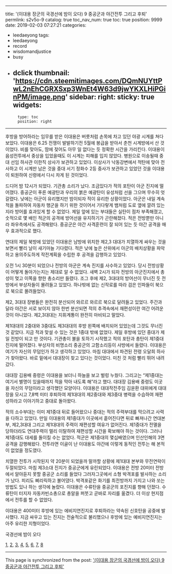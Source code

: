 
---
title: '(이대용 장군의 국경선에 밤이 오다) 9 중공군과 야간전투 그리고 후퇴'
permlink: s2v5o-9
catalog: true
toc_nav_num: true
toc: true
position: 9999
date: 2019-02-03 07:27:21
categories:
- leedaeyong
tags:
- leedaeyong
- record
- wisdomandjustice
- busy
- dclick
thumbnail: 'https://cdn.steemitimages.com/DQmNUYttPwL2nEhCGRXSxp3WnEt4W63d9jwYKXLHiPGinPM/image.png'
sidebar:
    right:
        sticky: true
widgets:
    -
        type: toc
        position: right
---



후방을 방어하라는 임무를 받은 이대용은 버릇처럼 손목에 차고 있던 야광 시계를 쳐다 보았다. 이대용은 6.25 전쟁이 발발하기전 5월에 봉급을 받아서 춘천 시계방에서 산 것이었다. 비를 맞아도, 땀에 젖어도 아무 일 없다는 듯 정확한 시간을 가리킨다. 이대용이 음성전투에서 중상을 입었을때도 이 시계는 피해를 입지 않았다. 병원으로 이송될때 중대 선임 하사관 이한직 상사가 보관하고 있었다. 이상사가 낙동강변에서 적탄에 맞아 전사하고 이 시계만 남은 것을 중대 서기 정화수 2등 중사가 보관하고 있었던 것을 이대용이 퇴원하여 신령에서 다시 차게 된 것이었다. 

드디어 밤 12시가 되었다. 기관총 소리가 났다. 조금있다가 적의 포탄이 아군 진지에 떨어졌다. 중공군이 푸른 예광탄과 우리의 붉은 예광탄이 유성처럼 선을 그으며 무수히 엇갈렸다. 낮에는 아군이 유리했지만 밤이되자 적이 유리한 상황이었다. 아군은 내일 계속 적을 돌파하여 자동차 행군을 하기 위한 것이어서 기다랗게 뱀처럼 도로 옆에 깔려 있는지라 방어를 효과있게 할 수 없었다. 제일 앞에 있는 부대들은 실탄이 점차 부족해졌고, 숫적으로 몇 배인 적군의 공격에 방어선을 유지하기가 곤란해졌다. 적은 전방뿐만 아니라 좌우측에서도 공격해왔다. 중공군은 야간 사격훈련이 잘 되어 있는 듯 야간 공격을 매우 효과적으로 했다. 

연대의 제일 북방에 있었던 이대용은 남방에 위치한 제2,3 대대가 치열하게 싸우는 것을 보면서 빨리 날이 새기마늘 기다렸다. 적은 낮에 높은 산위에서 아군의 배치상황을 파악하고 용의주도하게 작전계획을 수립한 후 공격을 감행하고 있었다. 

오전 1시 30분이 되었으나 전방의 아군은 계속 진지를 사수하고 있었다. 당시 전방상황이 어떻게 돌아가는지는 제대로 알 수 없었다. 새벽 2시가 되자 전방의 아군진지에서 총성이 멎고 이쪽을 향한 총소리만 들렸다. 조그 후에 제2, 3대대의 방어선이 무너진 듯 전방에서 부상자들이 몰려들고 있었다. 하나밖에 없는 신작로를 따라 검은 인파들이 북으로 북으로 몰려들었다.

제2, 3대대 장병들은 완전히 분산되어 와르르 와르르 북으로 달려들고 있었다. 주간과 달라 야간은 서로 보이지 않아 한번 분산되면 적의 추격속에서 재편성이란 여간 어려운 것이 아니었다. 제2,3대대는 지휘계통이 완전히 마비되고 말았다. 

제1대대의 2중대와 3중대도 제3대대의 후방 왼쪽에 배치되어 있었는데 그것도 무너진 것 같았다. 지금 적과 맞설 수 있는 것은 1중대 밖에 없었다. 제일 후방에 있던 중대가 제일 전방이 되고 만 것이다. 기관총이 불을 토하기 시작했고 적의 포탄과 총탄이 제1중대 진지에 떨어졌다. 부상자의 비명소리 중공군의 고함소리등이 사방에서 들렸다. 이대용은 여기가 자신의 무덤인가 하고 생각하고 있었다. 마침 대대에서 파견된 전령 오달희 하사가 찾아왔다. 바로 밑에서 대대장이 찾고 있다는 것이었다. 미친 것 처럼 빨리 뛰어 내려갔다. 

대대장 김용배 중령은 이대용을 보더니 하늘을 보고 벌렁 누웠다. 그리고는 “제1중대는 여기서 별명이 있을때까지  적을 막아 내도록 해”라고 했다. 대대장 김용배 중령도 이곳을 자신의 무덤이라고 생각했던 모양이다. 이대용은 대대작전주임 김윤환 대위에게 대대장을 모시고 7,8백 미터 후퇴하여 제1대대의 제2중대와 제3중대 병력을 수습하여 재편성하라고 이야기하고 중대로 돌아왔다.

적의 소수부대는 이미 제1중대 뒤로 들어왔으나 중대는 적의 주력부대를 막으려고 사력을 다하고 있었다. 만일 이대용의 제1중대가 이곳에서 흩어진다면 뒤로 빠져나간 연대본부, 제2,3대대 그리고 제1대대의 주력이 재편성할 여유가 없어진다. 제1중대가 전멸을 당하더라도 연대주력이 멀리 이탈하여 재편성할 시간을 확보해야 하는 것이다. 그러나 제1중대도 대세를 돌이킬 수는 없었다. 적군은 제1중대의 몇십배였으며 인산인해의 3면 공격을 감행해왔다. 전투라면 이골이 난 이대용도 야간에 이렇게 동적인 전투는 해 본적이 없었을 정도였다. 

치열한 전투가 시작된지 약 20분이 되었을까 말까할 상황에 제1대대 본부와 무전연락이 두절되었다. 마침 제3소대 진지가 중공군에게 유린되었다. 이대용은 전방 20미터 전방에서 알아듣지 못할 중공군 소리를 들었다 그러자그곳에서 소형 박격포를 발사하는 소리가 났다. 피리도 삐리릭하고 불어댔다. 박격포같은 화기를 최전방까지 가지고 나와 쏘는 방법도 있나 하는 생각에 놀랐다. 이대용은 수류탄을 중공군의 포진지를 향해 던졌다. 수류탄이 터지자 자동카빈소총으로 총알을 퍼붓고 곧바로 자리를 옮겼다. 더 이상 현지점에서 전투를 할 수 없었다. 

이대용은 400미터 후방에 있는 에비지연진지로 후퇴하라는 약속된 신호탄을 공중에 발사했다. 지금 싸우고 있는 진지는 전술적으로 불리했으나 후방에 있는 예비지연진지는 아주 유리한 지형이었다. 

국경선에 밤이 오다

[1](https://staging.busy.org/@wisdomandjustice), [2](https://staging.busy.org/@wisdomandjustice/24d65n-2), [3](https://staging.busy.org/@wisdomandjustice/3), [4](https://staging.busy.org/@wisdomandjustice/7dex6h-4), [5](https://staging.busy.org/@wisdomandjustice/7baqhw-5), [6](https://staging.busy.org/@wisdomandjustice/7ereus-6), [7](https://staging.busy.org/@wisdomandjustice/7-53), [8](https://staging.busy.org/@wisdomandjustice/ru6t4-8)


- - -

This page is synchronized from the post: ['(이대용 장군의 국경선에 밤이 오다) 9 중공군과 야간전투 그리고 후퇴'](https://steemit.com/@wisdomandjustice/s2v5o-9)
